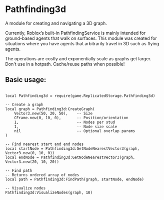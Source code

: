 # Pathfinding3d
A module for creating and navigating a 3D graph.

Currently, Roblox’s built-in PathfindingService is mainly intended for ground-based agents that walk on surfaces. This module was created for situations where you have agents that arbitrarily travel in 3D such as flying agents. 

The operations are costly and exponentially scale as graphs get larger. Don't use in a hotpath. Cache/reuse paths when possible!  

## Basic usage:
```

local Pathfinding3d = require(game.ReplicatedStorage.Pathfinding3d)

-- Create a graph
local graph = Pathfinding3d:CreateGraph(
    Vector3.new(50, 20, 50),    -- Size
    CFrame.new(0, 10, 0),       -- Position/orientation
    1,                          -- Nodes per stud
    1,                          -- Node size scale
    nil                         -- Optional overlap params
)

-- Find nearest start and end nodes
local startNode = Pathfinding3d:GetNodeNearestVector3(graph, Vector3.new(0, 10, 0))
local endNode = Pathfinding3d:GetNodeNearestVector3(graph, Vector3.new(20, 10, 20))

-- Find path
-- Returns ordered array of nodes
local path = Pathfinding3d:FindPath(graph, startNode, endNode)

-- Visualize nodes
Pathfinding3d:VisualizeNodes(graph, 10)
```
